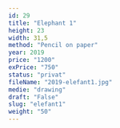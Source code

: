 ```yaml
---
id: 29
title: "Elephant 1"
height: 23
width: 31,5
method: "Pencil on paper"
year: 2019
price: "1200"
exPrice: "750"
status: "privat"
fileName: "2019-elefant1.jpg"
medie: "drawing"
draft: "False"
slug: "elefant1"
weight: "50"
---
```


